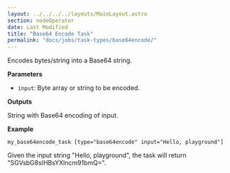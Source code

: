 ```yaml
---
layout: ../../../../layouts/MainLayout.astro
section: nodeOperator
date: Last Modified
title: "Base64 Encode Task"
permalink: "docs/jobs/task-types/base64encode/"
---
```


Encodes bytes/string into a Base64 string.

**Parameters**

- `input`: Byte array or string to be encoded.

**Outputs**

String with Base64 encoding of input.

**Example**

```jpv2
my_base64encode_task [type="base64encode" input="Hello, playground"]
```

Given the input string "Hello, playground", the task will return "SGVsbG8sIHBsYXlncm91bmQ=".
